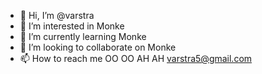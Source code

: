 - 👋 Hi, I’m @varstra
- 👀 I’m interested in Monke
- 🌱 I’m currently learning Monke
- 💞️ I’m looking to collaborate on Monke
- 📫 How to reach me OO OO AH AH varstra5@gmail.com

<!---
varstra/varstra is a ✨ special ✨ repository because its `README.md` (this file) appears on your GitHub profile.
You can click the Preview link to take a look at your changes.
--->
